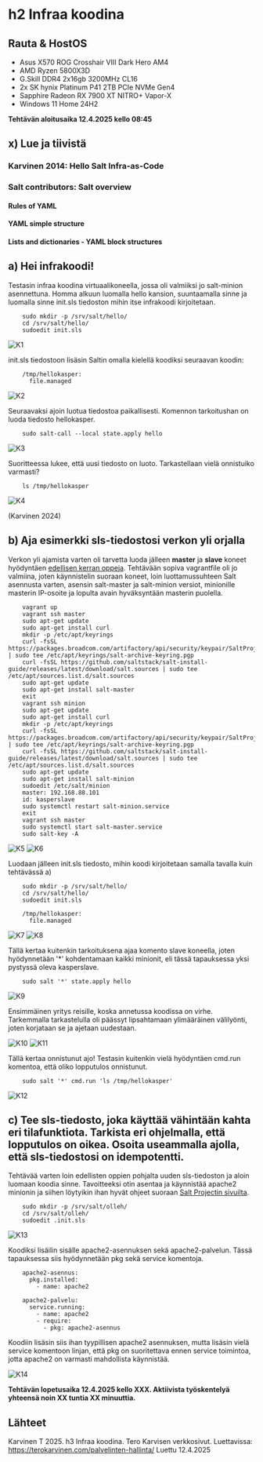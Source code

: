 # h2 Infraa koodina

## Rauta & HostOS

- Asus X570 ROG Crosshair VIII Dark Hero AM4
- AMD Ryzen 5800X3D
- G.Skill DDR4 2x16gb 3200MHz CL16
- 2x SK hynix Platinum P41 2TB PCIe NVMe Gen4
- Sapphire Radeon RX 7900 XT NITRO+ Vapor-X
- Windows 11 Home 24H2

**Tehtävän aloitusaika 12.4.2025 kello 08:45**

## x) Lue ja tiivistä

### Karvinen 2014: Hello Salt Infra-as-Code

### Salt contributors: Salt overview

#### Rules of YAML

#### YAML simple structure

#### Lists and dictionaries - YAML block structures

## a) Hei infrakoodi!
Testasin infraa koodina virtuaalikoneella, jossa oli valmiiksi jo salt-minion asennettuna. Homma alkuun luomalla hello kansion, suuntaamalla sinne ja luomalla sinne init.sls tiedoston mihin itse infrakoodi kirjoitetaan.

        sudo mkdir -p /srv/salt/hello/
        cd /srv/salt/hello/
        sudoedit init.sls

![K1](1.png)

init.sls tiedostoon lisäsin Saltin omalla kielellä koodiksi seuraavan koodin:

        /tmp/hellokasper:
          file.managed

![K2](2.png)

Seuraavaksi ajoin luotua tiedostoa paikallisesti. Komennon tarkoitushan on luoda tiedosto hellokasper.

        sudo salt-call --local state.apply hello

![K3](3.png)

Suoritteessa lukee, että uusi tiedosto on luoto. Tarkastellaan vielä onnistuiko varmasti?

        ls /tmp/hellokasper

![K4](4.png)

(Karvinen 2024)

## b) Aja esimerkki sls-tiedostosi verkon yli orjalla
Verkon yli ajamista varten oli tarvetta luoda jälleen **master** ja **slave** koneet hyödyntäen [edellisen kerran oppeja](https://github.com/nurminenkasper/Palvelinten-Hallinta/blob/main/h2/h2-Soitto-kotiin.md). Tehtävään sopiva vagrantfile oli jo valmiina, joten käynnistelin suoraan koneet, loin luottamussuhteen Salt asennusta varten, asensin salt-master ja salt-minion versiot, minionille masterin IP-osoite ja lopulta avain hyväksyntään masterin puolella.

        vagrant up
        vagrant ssh master
        sudo apt-get update
        sudo apt-get install curl
        mkdir -p /etc/apt/keyrings
        curl -fsSL https://packages.broadcom.com/artifactory/api/security/keypair/SaltProjectKey/public | sudo tee /etc/apt/keyrings/salt-archive-keyring.pgp
        curl -fsSL https://github.com/saltstack/salt-install-guide/releases/latest/download/salt.sources | sudo tee /etc/apt/sources.list.d/salt.sources
        sudo apt-get update
        sudo apt-get install salt-master
        exit
        vagrant ssh minion
        sudo apt-get update
        sudo apt-get install curl
        mkdir -p /etc/apt/keyrings
        curl -fsSL https://packages.broadcom.com/artifactory/api/security/keypair/SaltProjectKey/public | sudo tee /etc/apt/keyrings/salt-archive-keyring.pgp
        curl -fsSL https://github.com/saltstack/salt-install-guide/releases/latest/download/salt.sources | sudo tee /etc/apt/sources.list.d/salt.sources
        sudo apt-get update
        sudo apt-get install salt-minion
        sudoedit /etc/salt/minion
        master: 192.168.88.101
        id: kasperslave
        sudo systemctl restart salt-minion.service
        exit
        vagrant ssh master
        sudo systemctl start salt-master.service
        sudo salt-key -A

![K5](5.png)
![K6](6.png)

Luodaan jälleen init.sls tiedosto, mihin koodi kirjoitetaan samalla tavalla kuin tehtävässä a)

        sudo mkdir -p /srv/salt/hello/
        cd /srv/salt/hello/
        sudoedit init.sls
        
        /tmp/hellokasper:
          file.managed

![K7](7.png)
![K8](8.png)

Tällä kertaa kuitenkin tarkoituksena ajaa komento slave koneella, joten hyödynnetään '*' kohdentamaan kaikki minionit, eli tässä tapauksessa yksi pystyssä oleva kasperslave.

        sudo salt '*' state.apply hello

![K9](9.png)

Ensimmäinen yritys reisille, koska annetussa koodissa on virhe. Tarkemmalla tarkastelulla oli päässyt lipsahtamaan ylimääräinen välilyönti, joten korjataan se ja ajetaan uudestaan.

![K10](10.png)
![K11](11.png)

Tällä kertaa onnistunut ajo! Testasin kuitenkin vielä hyödyntäen cmd.run komentoa, että oliko lopputulos onnistunut.

        sudo salt '*' cmd.run 'ls /tmp/hellokasper'

![K12](12.png)

## c) Tee sls-tiedosto, joka käyttää vähintään kahta eri tilafunktiota. Tarkista eri ohjelmalla, että lopputulos on oikea. Osoita useammalla ajolla, että sls-tiedostosi on idempotentti.
Tehtävää varten loin edellisten oppien pohjalta uuden sls-tiedoston ja aloin luomaan koodia sinne. Tavoitteeksi otin asentaa ja käynnistää apache2 minionin ja siihen löytyikin ihan hyvät ohjeet suoraan [Salt Projectin sivuilta](https://docs.saltproject.io/salt/user-guide/en/latest/topics/states.html#create-the-apache-state).

        sudo mkdir -p /srv/salt/olleh/
        cd /srv/salt/olleh/
        sudoedit .init.sls

![K13](13.png)

Koodiksi lisäilin sisälle apache2-asennuksen sekä apache2-palvelun. Tässä tapauksessa siis hyödynnetään pkg sekä service komentoja. 

        apache2-asennus:
          pkg.installed:
            - name: apache2

        apache2-palvelu:
          service.running:
            - name: apache2
            - require:
              - pkg: apache2-asennus

Koodiin lisäsin siis ihan tyypillisen apache2 asennuksen, mutta lisäsin vielä service komentoon linjan, että pkg on suoritettava ennen service toimintoa, jotta apache2 on varmasti mahdollista käynnistää.

![K14](14.png)

**Tehtävän lopetusaika 12.4.2025 kello XXX.  Aktiivista työskentelyä yhteensä noin XX tuntia XX minuuttia.**

## Lähteet
Karvinen T 2025. h3 Infraa koodina. Tero Karvisen verkkosivut. Luettavissa: https://terokarvinen.com/palvelinten-hallinta/ Luettu 12.4.2025
